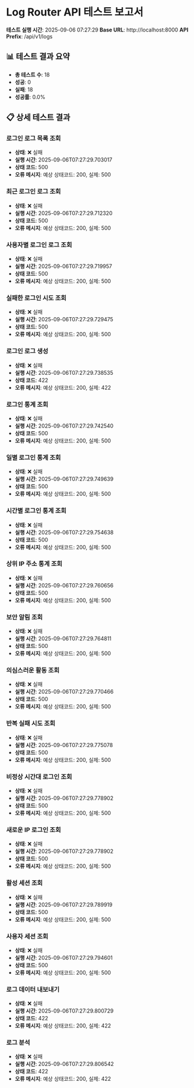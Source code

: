# Log Router API 테스트 보고서

**테스트 실행 시간**: 2025-09-06 07:27:29
**Base URL**: http://localhost:8000
**API Prefix**: /api/v1/logs

## 📊 테스트 결과 요약

- **총 테스트 수**: 18
- **성공**: 0
- **실패**: 18
- **성공률**: 0.0%

## 📋 상세 테스트 결과

### 로그인 로그 목록 조회
- **상태**: ❌ 실패
- **실행 시간**: 2025-09-06T07:27:29.703017
- **상태 코드**: 500
- **오류 메시지**: 예상 상태코드: 200, 실제: 500

### 최근 로그인 로그 조회
- **상태**: ❌ 실패
- **실행 시간**: 2025-09-06T07:27:29.712320
- **상태 코드**: 500
- **오류 메시지**: 예상 상태코드: 200, 실제: 500

### 사용자별 로그인 로그 조회
- **상태**: ❌ 실패
- **실행 시간**: 2025-09-06T07:27:29.719957
- **상태 코드**: 500
- **오류 메시지**: 예상 상태코드: 200, 실제: 500

### 실패한 로그인 시도 조회
- **상태**: ❌ 실패
- **실행 시간**: 2025-09-06T07:27:29.729475
- **상태 코드**: 500
- **오류 메시지**: 예상 상태코드: 200, 실제: 500

### 로그인 로그 생성
- **상태**: ❌ 실패
- **실행 시간**: 2025-09-06T07:27:29.738535
- **상태 코드**: 422
- **오류 메시지**: 예상 상태코드: 200, 실제: 422

### 로그인 통계 조회
- **상태**: ❌ 실패
- **실행 시간**: 2025-09-06T07:27:29.742540
- **상태 코드**: 500
- **오류 메시지**: 예상 상태코드: 200, 실제: 500

### 일별 로그인 통계 조회
- **상태**: ❌ 실패
- **실행 시간**: 2025-09-06T07:27:29.749639
- **상태 코드**: 500
- **오류 메시지**: 예상 상태코드: 200, 실제: 500

### 시간별 로그인 통계 조회
- **상태**: ❌ 실패
- **실행 시간**: 2025-09-06T07:27:29.754638
- **상태 코드**: 500
- **오류 메시지**: 예상 상태코드: 200, 실제: 500

### 상위 IP 주소 통계 조회
- **상태**: ❌ 실패
- **실행 시간**: 2025-09-06T07:27:29.760656
- **상태 코드**: 500
- **오류 메시지**: 예상 상태코드: 200, 실제: 500

### 보안 알림 조회
- **상태**: ❌ 실패
- **실행 시간**: 2025-09-06T07:27:29.764811
- **상태 코드**: 500
- **오류 메시지**: 예상 상태코드: 200, 실제: 500

### 의심스러운 활동 조회
- **상태**: ❌ 실패
- **실행 시간**: 2025-09-06T07:27:29.770466
- **상태 코드**: 500
- **오류 메시지**: 예상 상태코드: 200, 실제: 500

### 반복 실패 시도 조회
- **상태**: ❌ 실패
- **실행 시간**: 2025-09-06T07:27:29.775078
- **상태 코드**: 500
- **오류 메시지**: 예상 상태코드: 200, 실제: 500

### 비정상 시간대 로그인 조회
- **상태**: ❌ 실패
- **실행 시간**: 2025-09-06T07:27:29.778902
- **상태 코드**: 500
- **오류 메시지**: 예상 상태코드: 200, 실제: 500

### 새로운 IP 로그인 조회
- **상태**: ❌ 실패
- **실행 시간**: 2025-09-06T07:27:29.778902
- **상태 코드**: 500
- **오류 메시지**: 예상 상태코드: 200, 실제: 500

### 활성 세션 조회
- **상태**: ❌ 실패
- **실행 시간**: 2025-09-06T07:27:29.789919
- **상태 코드**: 500
- **오류 메시지**: 예상 상태코드: 200, 실제: 500

### 사용자 세션 조회
- **상태**: ❌ 실패
- **실행 시간**: 2025-09-06T07:27:29.794601
- **상태 코드**: 500
- **오류 메시지**: 예상 상태코드: 200, 실제: 500

### 로그 데이터 내보내기
- **상태**: ❌ 실패
- **실행 시간**: 2025-09-06T07:27:29.800729
- **상태 코드**: 422
- **오류 메시지**: 예상 상태코드: 200, 실제: 422

### 로그 분석
- **상태**: ❌ 실패
- **실행 시간**: 2025-09-06T07:27:29.806542
- **상태 코드**: 422
- **오류 메시지**: 예상 상태코드: 200, 실제: 422

